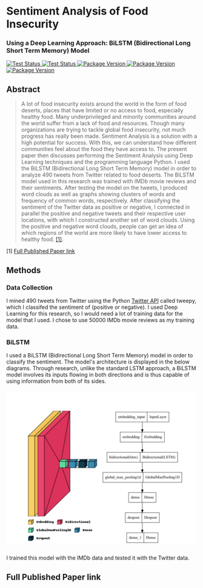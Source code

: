 # Sentiment Analysis of Food Insecurity
### Using a Deep Learning Approach: BiLSTM (Bidirectional Long Short Term Memory) Model

</p>
<p align="left">
<a href="https://www.tweepy.org/">
    <img src="https://img.shields.io/badge/powered%20by-tweepy-blue" alt="Test Status">
</a>
<a href="https://github.com/keras-team/keras">
    <img src="https://img.shields.io/badge/powered%20by-keras-brightgreen" alt="Test Status">
</a>
<a href="https://matplotlib.org">
    <img src="https://img.shields.io/badge/powered%20by-matplotlib-brightgreen" alt="Package Version">
</a>
<a href="https://www.nltk.org">
    <img src="https://img.shields.io/badge/powered%20by-nltk-brightgreen" alt="Package Version">
</a>
<a href="https://pypi.org/project/wordcloud/">
    <img src="https://img.shields.io/badge/powered%20by-wordcloud-brightgreen" alt="Package Version">
</a>
</p>

## Abstract
> A lot of food insecurity exists around the world in the form of food deserts, places that have limited or no access to food, especially healthy food. Many underprivileged and minority communities around the world suffer from a lack of food and resources. Though many organizations are trying to tackle global food insecurity, not much progress has really been made. Sentiment Analysis is a solution with a high potential for success. With this, we can understand how different communities feel about the food they have access to. The present paper then discusses performing the Sentiment Analysis using Deep Learning techniques and the programming language Python. I used the BiLSTM (Bidirectional Long Short Term Memory) model in order to analyze 490 tweets from Twitter related to food deserts. The BiLSTM model used in this research was trained with IMDb movie reviews and their sentiments. After testing the model on the tweets, I produced word clouds as well as graphs showing clusters of words and frequency of common words, respectively. After classifying the sentiment of the Twitter data as positive or negative, I connected in parallel the positive and negative tweets and their respective user locations, with which I constructed another set of word clouds. Using the positive and negative word clouds, people can get an idea of which regions of the world are more likely to have lower access to healthy food. [[1]](#1).

<a id="1">[1]</a> 
[Full Published Paper link](#Full-Published-Paper-link)

## Methods

### Data Collection
I mined 490 tweets from Twitter using the Python <a href="https://www.tweepy.org/">Twitter API</a> called tweepy, which I classifed the sentiment of (positive or negative). I used Deep Learning for this research, so I would need a lot of training data for the model that I used. I chose to use 50000 IMDb movie reviews as my training data.

### BiLSTM
I used a BiLSTM (Bidirectional Long Short Term Memory) model in order to classify the sentiment. The model's architecture is displayed in the below diagrams. Through research, unlike the standard LSTM approach, a BiLSTM model involves its inputs flowing in both directions and is thus capable of using information from both of its sides.
###
<img src="BiLSTM_model.png" width=500, height=400>

###
I trained this model with the IMDb data and tested it with the Twitter data.

## Full Published Paper link



